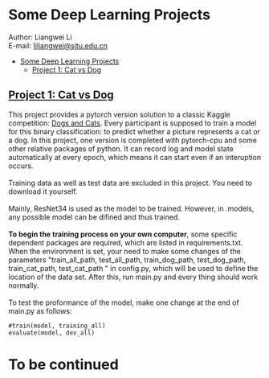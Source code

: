 # Some Deep Learning Projects

Author: Liangwei Li 
</br>E-mail: liliangwei@sjtu.edu.cn
<!-- TOC -->

- [Some Deep Learning Projects](#some-deep-learning-projects)
    - [Project 1: Cat vs Dog](#project-1-cat-vs-doghttpsgithubcomleondeleepytorch_projectstreemastercat_dog)

<!-- /TOC -->
## [Project 1: Cat vs Dog](https://github.com/leondelee/pytorch_projects/tree/master/cat_dog)

This project provides a pytorch version solution to a classic Kaggle competition: [Dogs and Cats](https://www.kaggle.com/tongpython/cat-and-dog). Every participant is supposed to train a model for this binary classification: to predict whether a picture represents a cat or a dog. In this project, one version is completed with pytorch-cpu and some other relative packages of python. It can record log and model state automatically at every epoch, which means it can start even if an interuption occurs. 
</br>
</br> Training data as well as test data are excluded in this project. You need to download it yourself.
</br> 
</br> Mainly, ResNet34 is used as the model to be trained. However, in .models, any possible model can be difined and thus trained. 
</br>
</br> **To begin the training process on your own computer**, some specific dependent packages are required, which are listed in requirements.txt. When the environment is set, your need to make some changes of the parameters "train_all_path, test_all_path, train_dog_path, test_dog_path, train_cat_path, test_cat_path " in config.py, which will be used to define the location of the data set. After this, run main.py and every thing should work normally. 
</br>
</br>To test the proformance of the model, make one change at the end of main.py as follows:

    #train(model, training_all)
    evaluate(model, dev_all)
# To be continued
